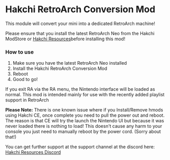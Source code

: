 # Hakchi RetroArch Conversion Mod 

This module will convert your mini into a dedicated RetroArch machine!

Please ensure that you install the latest RetroArch Neo from the Hakchi ModStore or [Hakchi Resources](https://hakchiresources.com)before installing this mod!

### How to use
1. Make sure you have the latest RetroArch Neo installed
2. Install the Hakchi RetroArch Conversion Mod
3. Reboot
4. Good to go!

If you exit RA via the RA menu, the Nintendo interface will be loaded as normal. This mod is intended mainly for use with the recently added playlist support in RetroArch

**Please Note:** There is one known issue where if you Install/Remove hmods using Hakchi CE, once complete you need to pull the power out and reboot. The reason is that CE will try the launch the Nintendo UI but because it was never loaded there is nothing to load! This doesn't cause any harm to your console you just need to manually reboot by the power cord. (Sorry about that!)

You can get further support at the support channel at the discord here: [Hakchi Resources Discord](https://discord.gg/8gygsrw)
